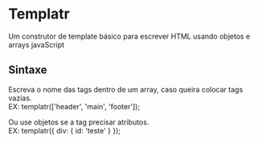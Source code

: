 # Templatr
Um construtor de template básico para escrever HTML usando objetos e arrays  javaScript
## Sintaxe 
  Escreva o nome das tags dentro de um array, caso queira colocar tags vazias. <br>
  EX: templatr(['header', 'main', 'footer']); <br>
  
  Ou use objetos se a tag precisar atributos. <br>
  EX: templatr({ div: { id: 'teste' } });
